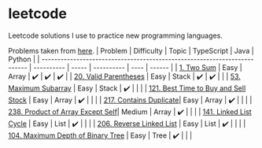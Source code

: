 # leetcode
Leetcode solutions I use to practice new programming languages.

Problems taken from [here](https://leetcode.com/discuss/general-discussion/460599/blind-75-leetcode-questions).
| Problem                                                                   | Difficulty | Topic | TypeScript | Java | Python | 
| ------------------------------------------------------------------------- | ---------- | ----- | ---------- | ---- | ------ |
| [1. Two Sum](https://leetcode.com/problems/two-sum/)                      | Easy       | Array | ✔️        |  ✔️  |  ✔️   |
| [20. Valid Parentheses](https://leetcode.com/problems/valid-parentheses/) | Easy       | Stack | ✔️        |  ✔️  |       |
| [53. Maximum Subarray](https://leetcode.com/problems/maximum-subarray/)   | Easy       | Stack | ✔️        |     |       |
| [121. Best Time to Buy and Sell Stock](https://leetcode.com/problems/best-time-to-buy-and-sell-stock/) | Easy | Array | ✔️ |  |  |
| [217. Contains Duplicate](https://leetcode.com/problems/contains-duplicate/)| Easy | Array | ✔️ |  |  |
| [238. Product of Array Except Self](https://leetcode.com/problems/product-of-array-except-self/)| Medium | Array | ✔️ |  |  |
| [141. Linked List Cycle](https://leetcode.com/problems/linked-list-cycle/) | Easy       | List | ✔️ |  |  |
| [206. Reverse Linked List](https://leetcode.com/problems/reverse-linked-list/) | Easy       | List | ✔️ |  |  |
| [104. Maximum Depth of Binary Tree](https://leetcode.com/problems/maximum-depth-of-binary-tree/) | Easy       | Tree | ✔️ |  |  |
